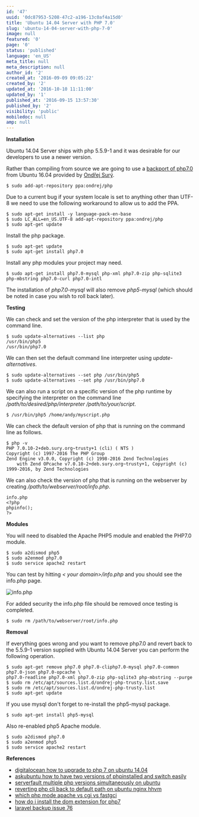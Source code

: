 ```yaml
---
id: '47'
uuid: '0dc87953-5208-47c2-a196-13c0af4a15d0'
title: 'Ubuntu 14.04 Server with PHP 7.0'
slug: 'ubuntu-14-04-server-with-php-7-0'
image: null
featured: '0'
page: '0'
status: 'published'
language: 'en_US'
meta_title: null
meta_description: null
author_id: '2'
created_at: '2016-09-09 09:05:22'
created_by: '2'
updated_at: '2016-10-10 11:11:00'
updated_by: '1'
published_at: '2016-09-15 13:57:30'
published_by: '2'
visibility: 'public'
mobiledoc: null
amp: null
---
```


**Installation**

Ubuntu 14.04 Server ships with php 5.5.9-1 and it was desirable for our developers to use a newer version.

Rather than compiling from source we are going to use a [backport of php7.0](https://launchpad.net/~ondrej/+archive/ubuntu/php) from Ubuntu 16.04 provided by [Ondřej Surý](https://launchpad.net/~ondrej).

```
$ sudo add-apt-repository ppa:ondrej/php
```

Due to a current bug if your system locale is set to anything other than UTF-8 we need to use the following workaround to allow us to add the PPA.

```
$ sudo apt-get install -y language-pack-en-base
$ sudo LC_ALL=en_US.UTF-8 add-apt-repository ppa:ondrej/php
$ sudo apt-get update
```

Install the php package.

```
$ sudo apt-get update
$ sudo apt-get install php7.0
```

Install any php modules your project may need.

```
$ sudo apt-get install php7.0-mysql php-xml php7.0-zip php-sqlite3 php-mbstring php7.0-curl php7.0-intl
```

The installation of _php7.0-mysql_ will also remove _php5-mysql_ (which should be noted in case you wish to roll back later).

**Testing**

We can check and set the version of the php interpreter that is used by the command line.

```
$ sudo update-alternatives --list php
/usr/bin/php5
/usr/bin/php7.0
```

We can then set the default command line interpreter using _update-alternatives_.

```
$ sudo update-alternatives --set php /usr/bin/php5
$ sudo update-alternatives --set php /usr/bin/php7.0
```

We can also run a script on a specific version of the php runtime by specifying the interpreter on the command line _/path/to/desired/php/interpreter /path/to/your/script_.

```
$ /usr/bin/php5 /home/andy/myscript.php
```

We can check the default version of php that is running on the command line as follows.

```
$ php -v
PHP 7.0.10-2+deb.sury.org~trusty+1 (cli) ( NTS )
Copyright (c) 1997-2016 The PHP Group
Zend Engine v3.0.0, Copyright (c) 1998-2016 Zend Technologies
    with Zend OPcache v7.0.10-2+deb.sury.org~trusty+1, Copyright (c) 1999-2016, by Zend Technologies
```

We can also check the version of php that is running on the webserver by creating _/path/to/webserver/root/info.php_.

```
info.php
<?php
phpinfo();
?>
```

**Modules**

You will need to disabled the Apache PHP5 module and enabled the PHP7.0 module.

```
$ sudo a2dismod php5
$ sudo a2enmod php7.0
$ sudo service apache2 restart
```

You can test by hitting _< your domain>/info.php_ and you should see the info.php page.

![info.php](/content/images/2016/09/info_php-1.png)

For added security the info.php file should be removed once testing is completed.

```
$ sudo rm /path/to/webserver/root/info.php
```

**Removal**

If everything goes wrong and you want to remove php7.0 and revert back to the 5.5.9-1 version supplied with Ubuntu 14.04 Server you can perform the following operation.

```
$ sudo apt-get remove php7.0 php7.0-cliphp7.0-mysql php7.0-common php7.0-json php7.0-opcache \
php7.0-readline php7.0-xml php7.0-zip php-sqlite3 php-mbstring --purge
$ sudo rm /etc/apt/sources.list.d/ondrej-php-trusty.list.save
$ sudo rm /etc/apt/sources.list.d/ondrej-php-trusty.list
$ sudo apt-get update
```

If you use mysql don't forget to re-install the php5-mysql package.

```
$ sudo apt-get install php5-mysql
```

Also re-enabled php5 Apache module.

```
$ sudo a2dismod php7.0
$ sudo a2enmod php5
$ sudo service apache2 restart
```

**References**

- [digitalocean how to upgrade to php 7 on ubuntu 14.04](https://www.digitalocean.com/community/tutorials/how-to-upgrade-to-php-7-on-ubuntu-14-04)
- [askubuntu how to have two versions of phpinstalled and switch easily](http://askubuntu.com/questions/50344/how-to-have-two-version-of-php-installed-and-switch-easily)
- [serverfault multiple php versions simultaneously on ubuntu](http://serverfault.com/questions/431875/multiple-php-versions-simultaneously-on-ubuntu)
- [reverting php cli back to default path on ubuntu nginx hhvm](http://serverfault.com/questions/698738/reverting-php-cli-back-to-default-path-on-ubuntu-nginx-hhvm)
- [which php mode apache vs cgi vs fastgci](http://blog.layershift.com/which-php-mode-apache-vs-cgi-vs-fastcgi/)
- [how do i install the dom extension for php7](https://laracasts.com/discuss/channels/servers/how-do-i-install-the-dom-extension-for-php7)
- [laravel backup issue 76](https://github.com/spatie/laravel-backup/issues/76)
